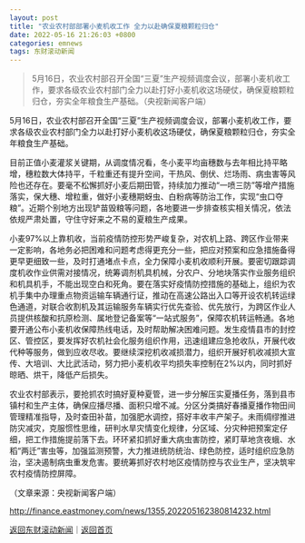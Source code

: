 ```yaml
---
layout: post
title: "农业农村部部署小麦机收工作 全力以赴确保夏粮颗粒归仓"
date: 2022-05-16 21:26:03 +0800
categories: emnews
tags: 东财滚动新闻
---
```

> 5月16日，农业农村部召开全国“三夏”生产视频调度会议，部署小麦机收工作，要求各级农业农村部门全力以赴打好小麦机收这场硬仗，确保夏粮颗粒归仓，夯实全年粮食生产基础。（央视新闻客户端）

<p>5月16日，农业农村部召开全国“三夏”生产视频调度会议，部署小麦机收工作，要求各级农业农村部门全力以赴打好小麦机收这场硬仗，确保夏粮颗粒归仓，夯实全年粮食生产基础。</p>
 <p>目前正值小麦灌浆关键期，从调度情况看，冬小麦平均亩穗数与去年相比持平略增，穗粒数大体持平，千粒重还有提升空间，干热风、倒伏、烂场雨、病虫害等风险也还存在。要毫不松懈抓好小麦后期田管，持续加力推动“一喷三防”等增产措施落实，保大穗、增粒重，做好小麦穗期蚜虫、白粉病等防治工作，实现“虫口夺粮”。近期个别地方出现铲苗毁粮等问题，各地要进一步排查核实相关情况，依法依规严肃处置，守住守好来之不易的夏粮生产成果。</p>
 <p>小麦97%以上靠机收，当前疫情防控形势严峻复杂，对农机上路、跨区作业带来一定影响，各地务必把困难和问题考虑得更充分一些，把应对预案和应急措施备得更早更细致一些，及时打通堵点卡点，全力保障小麦机收顺利开展。要密切跟踪调度机收作业供需对接情况，统筹调剂机具机械，分农户、分地块落实作业服务组织和机具机手，不能出现空白和死角。要在落实好疫情防控措施的基础上，组织为农机手集中办理重点物资运输车辆通行证，推动在高速公路出入口等开设农机转运绿色通道，对联合收割机及其运输服务车辆实行优先查验、优先放行，为跨区作业人员提供核酸和抗原检测、属地登记备案等“一站式服务”，保障农机转运畅通。各地要开通公布小麦机收保障热线电话，及时帮助解决困难问题。发生疫情县市的封控区、管控区，要发挥好农机社会化服务组织作用，迅速组建应急抢收队，开展代收代种等服务，做到应收尽收。要继续深挖机收减损潜力，组织开展好机收减损大宣传、大培训、大比武活动，努力把小麦机收平均损失率控制在2%以内，同时抓好晾晒、烘干，降低产后损失。</p>
 <p>农业农村部表示，要抢抓农时搞好夏种夏管，进一步分解压实夏播任务，落到县市镇村和生产主体，确保应播尽播、面积只增不减。分区分类搞好春播夏播作物田间管理精准指导，及时查田补苗，加强肥水调控，搭好丰收丰产架子。未雨绸缪推进防灾减灾，克服惯性思维，研判水旱灾情变化规律，分区域、分灾种把预案定仔细，把工作措施提前落下去。环环紧扣抓好重大病虫害防控，紧盯草地贪夜蛾、水稻“两迁”害虫等，加强监测预警，大力推进统防统治、绿色防控，适时组织应急防治，坚决遏制病虫重发危害。要统筹抓好农村地区疫情防控与农业生产，坚决筑牢农村疫情防控屏障。</p><p class="em_media">（文章来源：央视新闻客户端）</p>

<http://finance.eastmoney.com/news/1355,202205162380814232.html>

[返回东财滚动新闻](//finews.withounder.com/emnews/)｜[返回首页](//finews.withounder.com/)